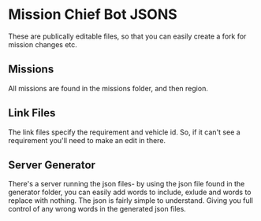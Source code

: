 # Mission Chief Bot JSONS

These are publically editable files, so that you can easily create a fork for mission changes etc.

## Missions
All missions are found in the missions folder, and then region. 

## Link Files
The link files specify the requirement and vehicle id. So, if it can't see a requirement you'll need to make an edit in there.

## Server Generator 
There's a server running the json files- by using the json file found in the generator folder, you can easily add words to include, exlude and words to replace with nothing. The json is fairly simple to understand. Giving you full control of any wrong words in the generated json files.
